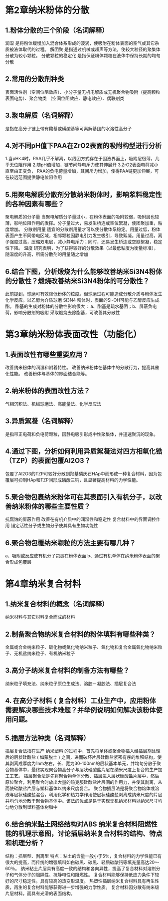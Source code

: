 # 第2章纳米粉体的分散
## 1.粉体分散的三个阶段（名词解释）
润湿
是将粉体缓慢加入混合体系形成的漩涡，使吸附在粉体表面的空气或其它杂质被液体取代的过程。
解团聚
是指通过机械或超声等方法，使较大粒径的聚集体分散为较小颗粒。
分散颗粒的稳定化
是指保证粉体颗粒在液体中保持长期的均匀分散
## 2.常用的分散剂种类
表面活性剂（空间位阻效应）、小分子量无机电解质或无机聚合物吸附（提高颗粒表面电势）、聚合物类 （空间位阻效应、静电效应）、偶联剂类
## 3.聚电解质（名词解释）
是指在高分子链上带有羧基或磺酸基等可离解基团的水溶性高分子
## 4.对不同pH值下PAA在ZrO2表面的吸附构型进行分析
1.当pH<4时，PAA几乎不解离，以线团方式存在于固液界面上，吸附层很薄，几乎无位阻作用
2.随pH值增加，链节间静电斥力使其伸展开
3.ZrO2表面电荷减小直至由正变负， PAA的负电荷量增加，其间斥力增加，使得PAA链更加伸展，可在较远范围提供静电位阻作用
## 5.用聚电解质分散剂分散纳米粉体时，影响浆料稳定性的各种因素有哪些？
聚电解质的分子量
当聚电解质分子量过小，在粉体表面的吸附较弱，吸附层也较薄，影响位阻作用的发挥。分子量过大，易发生桥连或空位絮凝，使团聚加重，粘度增加。
分散剂用量
适宜的分散剂用量才可以使分散体系稳定。用量过低，粉体表面产生不同带电区域，相邻颗粒因静电引力发生吸引，导致絮凝。用量过高，离子强度过高，压缩双电层，减小静电斥力；同时，还易发生桥连或空缺絮凝，稳定性下降。
温度
研究表明，为了获得较好的分散效果（以最低粘度为衡量标准），随温度的升高，所需分散剂的用量随之增加
## 6.结合下图，分析煅烧为什么能够改善纳米Si3N4粉体的分散性？煅烧改善纳米Si3N4粉体的可分散性？
此前提到，球磨可有效降低粉体的粒度。但球磨过程可能造成分散介质与粉体发生化学反应。以乙醇为介质球磨 Si3N4 粉体时，表面的Si-OH可能与乙醇反应生成酯。
酯基的生成对粉体的分散性影响很大：
a、酯基是疏水基团；b、屏蔽负电荷，影响分散剂的吸附
采取煅烧去除酯基，可改善其分散性
# 第3章纳米粉体表面改性（功能化）
## 1.表面改性有哪些重要应用？
改善纳米粉体的润湿和附着特性。
改善纳米粉体在基体中的分散行为，提高其催化性能。
改善粉体与基体的界面结合能等。
## 2.纳米粉体的表面改性方法？
气相沉积法、机械球磨法、高能量法、化学反应法
## 3.异质絮凝（名词解释）
是指带正电荷和负电荷颗粒，因静电吸引形成中性聚集体，并迅速聚沉的现象。
## 4.通过下图，分析如何利用异质絮凝法对四方相氧化锆（TZP）的表面包覆Al2O3？
包覆了Al2O3的TZP可较好分散到羟基磷灰石HAp中而形成一种复合材料，因为包覆层可抑制HAp和TZP间形成磷酸三钙，且显著提高材料的力学性能。
## 5.聚合物包裹纳米粉体可在其表面引入有机分子，以改善纳米粉体的哪些主要性质？
抗腐蚀的屏蔽作用
改善在有机介质中的润湿性和稳定性
复合材料中的界面调控作用
锚定活性分子或生物分子使其具有生物功能性
## 6.聚合物包覆纳米颗粒的方法主要有哪几种？
a、吸附或反应使有机分子包裹在粉体表面
b、通过有机单体在纳米粉体表面的聚合形成包覆层
# 第4章纳米复合材料
## 1.纳米复合材料的概念（名词解释）
纳米材料与其它材料复合而成的材料
## 2.制备聚合物纳米复合材料的粉体填料有哪些种类？
金属或合金纳米粒子、碳化物或氮化物纳米粒子、氧化物和复合金属氧化物纳米粒子、无机盐纳米粒子、有机纳米粒子
## 3.高分子纳米复合材料的制备方法有哪些？
纳米粒子填充法、纳米粒子原位生成法、溶胶－凝胶法、插层复合法 
## 4. 在高分子材料 ( 复合材料）工业生产中，应用粉体需要解决哪些技术难题？并举例说明如何解决该粉体使用问题。
## 5.插层方法种类（名词解释）
插层复合法指在生产 纳米塑料 的过程中，首先将单体或聚合物插入经插层剂处理后的层状硅酸盐 ( 如蒙脱土 ) 之间，进而破坏片层硅酸盐紧密有序的堆积结构，使其剥离成厚度为1nm左右，长、宽为30-100nm的层状基本单元，并均匀分散于聚合物基体中，最终实现聚合物高分子与层状硅酸盐片层在纳米尺度上复合的生产加工工艺。
插层聚合法是先将聚合物单体分散、插层进入层状硅酸盐片层中，然后原位聚合，利用聚合时放出大量的热克服硅酸盐片层间的作用力，并使其剥离，从而使硅酸盐片层与塑料基体以纳米尺度复合。
聚合物插层法是将聚合物熔体或溶液与层状硅酸盐混合，利用化学和热力学作用使层状硅酸盐剥离成纳米尺度的片层并均匀地分散于聚合物基体中。该法的优点是易于实现无机纳米材料以纳米尺寸均匀地分散到塑料基体树脂中
## 6.结合纳米黏土网络结构对ABS 纳米复合材料阻燃性能的机理示意图，讨论插层纳米复合材料的结构、特点和机理分析？
结构：插层型、剥离型
特点：粘土的含量一般小于5％，复合材料的力学性能已有很大的提高，而传统的增强填料如白碳黑、碳黑、轻质碳酸钙等填充量高达20～60％。
纳米粘土片层具有高度一致的结构和各向异性，提高了复合材料对溶剂分子和气体分子的阻隔性、抗静电性和阻燃性。
复合材料能够保持低应力条件下较好的尺寸稳定性。具有较高的热变形温度。
热塑性插层纳米复合材料具有再生性质，再生的复合材料能够获得进一步增强的力学性质。
复合材料因分散有纳米级片层材料，而具有光滑的表面结构。
